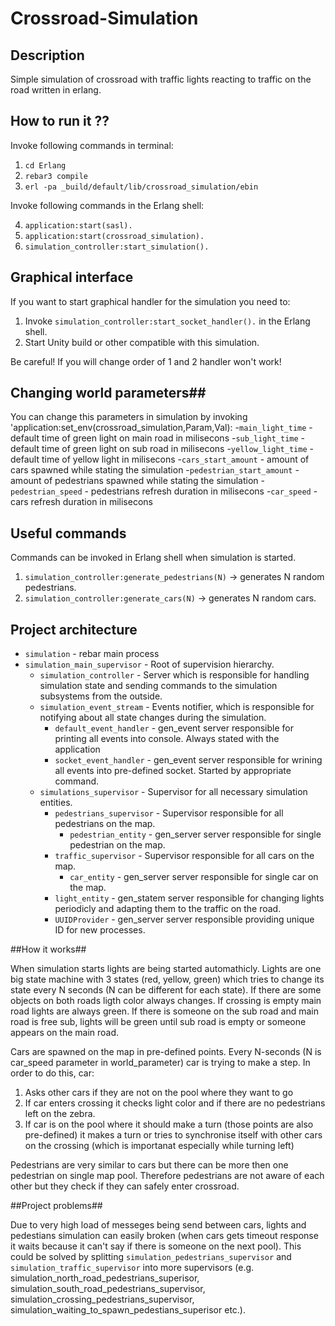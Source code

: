 # Crossroad-Simulation
## Description
Simple simulation of crossroad with traffic lights reacting to traffic on the road written in erlang.

## How to run it ??

Invoke following commands in terminal:

1. `cd Erlang`
2. `rebar3 compile`
3. `erl -pa _build/default/lib/crossroad_simulation/ebin`

Invoke following commands in the Erlang shell:

4. `application:start(sasl).`
5. `application:start(crossroad_simulation).`
6. `simulation_controller:start_simulation().`
 
## Graphical interface ##

If you want to start graphical handler for the simulation you need to:

1. Invoke `simulation_controller:start_socket_handler().` in the Erlang shell.
2. Start Unity build or other compatible with this simulation.

Be careful! If you will change order of 1 and 2 handler won't work!

## Changing world parameters##

You can change this parameters in simulation by invoking 'application:set_env(crossroad_simulation,Param,Val):
-`main_light_time` - default time of green light on main road in milisecons
-`sub_light_time` - default time of green light on sub road in milisecons
-`yellow_light_time` - default time of yellow light in milisecons
-`cars_start_amount` - amount of cars spawned while stating the simulation
-`pedestrian_start_amount` - amount of pedestrians spawned while stating the simulation
-`pedestrian_speed` - pedestrians refresh duration in milisecons
-`car_speed` - cars refresh duration in milisecons


## Useful commands ##

Commands can be invoked in Erlang shell when simulation is started. 
1. `simulation_controller:generate_pedestrians(N)` -> generates N random pedestrians.
2. `simulation_controller:generate_cars(N)` -> generates N random cars.

## Project architecture ##

- `simulation` - rebar main process
 - `simulation_main_supervisor` - Root of supervision hierarchy.
   - `simulation_controller` - Server which is responsible for handling simulation state and sending commands to the simulation subsystems from the outside.
   - `simulation_event_stream` - Events notifier, which is responsible for notifying about all state changes during the simulation.
     - `default_event_handler` - gen_event server responsible for printing all events into console. Always stated with the application
     - `socket_event_handler` - gen_event server responsible for wrining all events into pre-defined socket. Started by appropriate command.
   - `simulations_supervisor` - Supervisor for all necessary simulation entities.
     - `pedestrians_supervisor` - Supervisor responsible for all pedestrians on the map.
       - `pedestrian_entity` - gen_server server responsible for single pedestrian on the map.
     - `traffic_supervisor` - Supervisor responsible for all cars on the map.
       - `car_entity` - gen_server server responsible for single car on the map.
     - `light_entity` - gen_statem server responsible for changing lights periodicly and adapting them to the traffic on the road.
     - `UUIDProvider` - gen_server server responsible providing unique ID for new processes.

##How it works##

When simulation starts lights are being started automathicly. Lights are one big state machine with 3 states (red, yellow, green) which tries to change its state every N seconds (N can be different for each state).
If there are some objects on both roads ligth color always changes. If crossing is empty main road lights are always green. If there is someone on the sub road and main road is free sub, lights will be green until sub road is empty or someone appears on the main road. 

Cars are spawned on the map in pre-defined points. Every N-seconds (N is car_speed parameter in world_parameter) car is trying to make a step. In order to do this, car:
1. Asks other cars if they are not on the pool where they want to go
2. If car enters crossing it checks light color and if there are no pedestrians left on the zebra.
3. If car is on the pool where it should make a turn (those points are also pre-defined) it makes a turn or tries to synchronise itself with other cars on the crossing (which is importanat especially while turning left)

Pedestrians are very similar to cars but there can be more then one pedestrian on single map pool. Therefore pedestrians are not aware of each other but they check if they can safely enter crossroad.

##Project problems##

Due to very high load of messeges being send between cars, lights and pedestians simulation can easily broken (when cars gets timeout response it waits because it can't say if there is someone on the next pool). This could be solved by splitting `simulation_pedestrians_supervisor` and `simulation_traffic_supervisor` into more supervisors (e.g. simulation_north_road_pedestrians_superisor, simulation_south_road_pedestrians_supervisor, simulation_crossing_pedestrians_supervisor, simulation_waiting_to_spawn_pedestians_superisor etc.).
